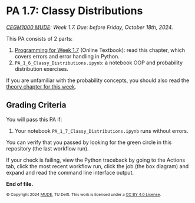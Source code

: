 # PA 1.7: Classy Distributions

*[CEGM1000 MUDE](http://mude.citg.tudelft.nl/): Week 1.7. Due: before Friday, October 18th, 2024.*

This PA consists of 2 parts:

1. [Programming for Week 1.7](https://mude.citg.tudelft.nl/2024/book/programming/week_1_7.html) (Online Textbook): read this chapter, which covers errors and error handling in Python.
2. `PA_1_6_Classy_Distributions.ipynb`: a notebook OOP and probability distribution exercises.

If you are unfamiliar with the probability concepts, you should also read the [theory chapter for this week](https://mude.citg.tudelft.nl/2024/book/probability/Reminder_intro.html#).

## Grading Criteria

You will pass this PA if:
1. Your notebook `PA_1_7_Classy_Distributions.ipynb` runs without errors.

You can verify that you passed by looking for the green circle in this repository (the last workflow run).

If your check is failing, view the Python traceback by going to the Actions tab, click the most recent workflow run, click the job (the box diagram) and expand and read the command line interface output.

**End of file.**

<span style="font-size: 75%">
&copy; Copyright 2024 <a rel="MUDE" href="http://mude.citg.tudelft.nl/">MUDE</a>, TU Delft. This work is licensed under a <a rel="license" href="http://creativecommons.org/licenses/by/4.0/">CC BY 4.0 License</a>.